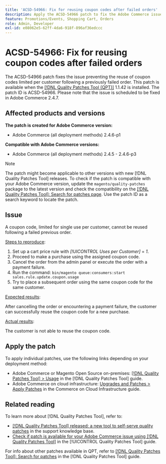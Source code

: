 ```yaml
---
title: 'ACSD-54966: Fix for reusing coupon codes after failed orders'
description: Apply the ACSD-54966 patch to fix the Adobe Commerce issue preventing the reuse of coupon codes limited per promotions and shopping cart following a previously failed order.
feature: Promotions/Events, Shopping Cart, Orders
role: Admin, Developer
exl-id: e08062e5-62ff-4da6-918f-896af36edccc
---
```

# ACSD-54966: Fix for reusing coupon codes after failed orders

The ACSD-54966 patch fixes the issue preventing the reuse of coupon codes limited per customer following a previously failed order. This patch is available when the [[!DNL Quality Patches Tool (QPT)]](https://experienceleague.adobe.com/en/docs/commerce-knowledge-base/kb/announcements/commerce-announcements/magento-quality-patches-released-new-tool-to-self-serve-quality-patches) 1.1.42 is installed. The patch ID is ACSD-54966. Please note that the issue is scheduled to be fixed in Adobe Commerce 2.4.7.

## Affected products and versions

**The patch is created for Adobe Commerce version:**

* Adobe Commerce (all deployment methods) 2.4.6-p1

**Compatible with Adobe Commerce versions:**

* Adobe Commerce (all deployment methods) 2.4.5 - 2.4.6-p3

>[!NOTE]
>
>The patch might become applicable to other versions with new [!DNL Quality Patches Tool] releases. To check if the patch is compatible with your Adobe Commerce version, update the `magento/quality-patches` package to the latest version and check the compatibility on the [[!DNL Quality Patches Tool]: Search for patches page](https://experienceleague.adobe.com/tools/commerce-quality-patches/index.html). Use the patch ID as a search keyword to locate the patch.

## Issue

A coupon code, limited for single use per customer, cannot be reused following a failed previous order. 

<u>Steps to reproduce</u>:

1. Set up a cart price rule with *[!UICONTROL Uses per Customer]* = *1*.
1. Proceed to make a purchase using the assigned coupon code.
1. Cancel the order from the admin panel or execute the order with a payment failure.
1. Run the command: `bin/magento queue:consumers:start sales.rule.update.coupon.usage`  
1. Try to place a subsequent order using the same coupon code for the same customer.

<u>Expected results</u>:

After cancelling the order or encountering a payment failure, the customer can successfully reuse the coupon code for a new purchase.

<u>Actual results</u>:

The customer is not able to reuse the coupon code.

## Apply the patch

To apply individual patches, use the following links depending on your deployment method:

* Adobe Commerce or Magento Open Source on-premises: [[!DNL Quality Patches Tool] > Usage](/help/tools/quality-patches-tool/usage.md) in the [!DNL Quality Patches Tool] guide.
* Adobe Commerce on cloud infrastructure: [Upgrades and Patches > Apply Patches](https://experienceleague.adobe.com/docs/commerce-cloud-service/user-guide/develop/upgrade/apply-patches.html) in the Commerce on Cloud Infrastructure guide.

## Related reading

To learn more about [!DNL Quality Patches Tool], refer to:

* [[!DNL Quality Patches Tool] released: a new tool to self-serve quality patches](https://experienceleague.adobe.com/en/docs/commerce-knowledge-base/kb/announcements/commerce-announcements/magento-quality-patches-released-new-tool-to-self-serve-quality-patches) in the support knowledge base.
* [Check if patch is available for your Adobe Commerce issue using [!DNL Quality Patches Tool]](/help/tools/quality-patches-tool/patches-available-in-qpt/check-patch-for-magento-issue-with-magento-quality-patches.md) in the [!UICONTROL Quality Patches Tool] guide.


For info about other patches available in QPT, refer to [[!DNL Quality Patches Tool]: Search for patches](https://experienceleague.adobe.com/tools/commerce-quality-patches/index.html) in the [!DNL Quality Patches Tool] guide.
